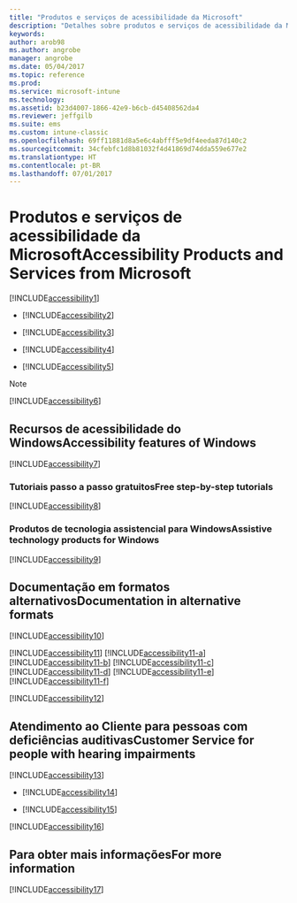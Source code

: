 ```yaml
---
title: "Produtos e serviços de acessibilidade da Microsoft"
description: "Detalhes sobre produtos e serviços de acessibilidade da Microsoft."
keywords: 
author: arob98
ms.author: angrobe
manager: angrobe
ms.date: 05/04/2017
ms.topic: reference
ms.prod: 
ms.service: microsoft-intune
ms.technology: 
ms.assetid: b23d4007-1866-42e9-b6cb-d45408562da4
ms.reviewer: jeffgilb
ms.suite: ems
ms.custom: intune-classic
ms.openlocfilehash: 69ff11881d8a5e6c4abfff5e9df4eeda87d140c2
ms.sourcegitcommit: 34cfebfc1d8b81032f4d41869d74dda559e677e2
ms.translationtype: HT
ms.contentlocale: pt-BR
ms.lasthandoff: 07/01/2017
---
```

# <span data-ttu-id="6e7fd-103">Produtos e serviços de acessibilidade da Microsoft</span><span class="sxs-lookup"><span data-stu-id="6e7fd-103">Accessibility Products and Services from Microsoft</span></span>
<a id="accessibility-products-and-services-from-microsoft" class="xliff"></a>
[!INCLUDE[accessibility1](./includes/accessibility1_md.md)]

-   [!INCLUDE[accessibility2](./includes/accessibility2_md.md)]

-   [!INCLUDE[accessibility3](./includes/accessibility3_md.md)]

-   [!INCLUDE[accessibility4](./includes/accessibility4_md.md)]

-   [!INCLUDE[accessibility5](./includes/accessibility5_md.md)]

> [!NOTE]
> [!INCLUDE[accessibility6](./includes/accessibility6_md.md)]

## <span data-ttu-id="6e7fd-104">Recursos de acessibilidade do Windows</span><span class="sxs-lookup"><span data-stu-id="6e7fd-104">Accessibility features of Windows</span></span>
<a id="accessibility-features-of-windows" class="xliff"></a>
[!INCLUDE[accessibility7](./includes/accessibility7_md.md)]

### <span data-ttu-id="6e7fd-105">Tutoriais passo a passo gratuitos</span><span class="sxs-lookup"><span data-stu-id="6e7fd-105">Free step-by-step tutorials</span></span>
<a id="free-step-by-step-tutorials" class="xliff"></a>
[!INCLUDE[accessibility8](./includes/accessibility8_md.md)]

### <span data-ttu-id="6e7fd-106">Produtos de tecnologia assistencial para Windows</span><span class="sxs-lookup"><span data-stu-id="6e7fd-106">Assistive technology products for Windows</span></span>
<a id="assistive-technology-products-for-windows" class="xliff"></a>
[!INCLUDE[accessibility9](./includes/accessibility9_md.md)]

## <span data-ttu-id="6e7fd-107">Documentação em formatos alternativos</span><span class="sxs-lookup"><span data-stu-id="6e7fd-107">Documentation in alternative formats</span></span>
<a id="documentation-in-alternative-formats" class="xliff"></a>
[!INCLUDE[accessibility10](./includes/accessibility10_md.md)]

[!INCLUDE[accessibility11](./includes/accessibility11_md.md)]
[!INCLUDE[accessibility11-a](./includes/accessibility11-a_md.md)]
[!INCLUDE[accessibility11-b](./includes/accessibility11-b_md.md)]
[!INCLUDE[accessibility11-c](./includes/accessibility11-c_md.md)]
[!INCLUDE[accessibility11-d](./includes/accessibility11-d_md.md)]
[!INCLUDE[accessibility11-e](./includes/accessibility11-e_md.md)]
[!INCLUDE[accessibility11-f](./includes/accessibility11-f_md.md)]

[!INCLUDE[accessibility12](./includes/accessibility12_md.md)]

## <span data-ttu-id="6e7fd-108">Atendimento ao Cliente para pessoas com deficiências auditivas</span><span class="sxs-lookup"><span data-stu-id="6e7fd-108">Customer Service for people with hearing impairments</span></span>
<a id="customer-service-for-people-with-hearing-impairments" class="xliff"></a>
[!INCLUDE[accessibility13](./includes/accessibility13_md.md)]

-   [!INCLUDE[accessibility14](./includes/accessibility14_md.md)]

-   [!INCLUDE[accessibility15](./includes/accessibility15_md.md)]

[!INCLUDE[accessibility16](./includes/accessibility16_md.md)]

## <span data-ttu-id="6e7fd-109">Para obter mais informações</span><span class="sxs-lookup"><span data-stu-id="6e7fd-109">For more information</span></span>
<a id="for-more-information" class="xliff"></a>
[!INCLUDE[accessibility17](./includes/accessibility17_md.md)]
